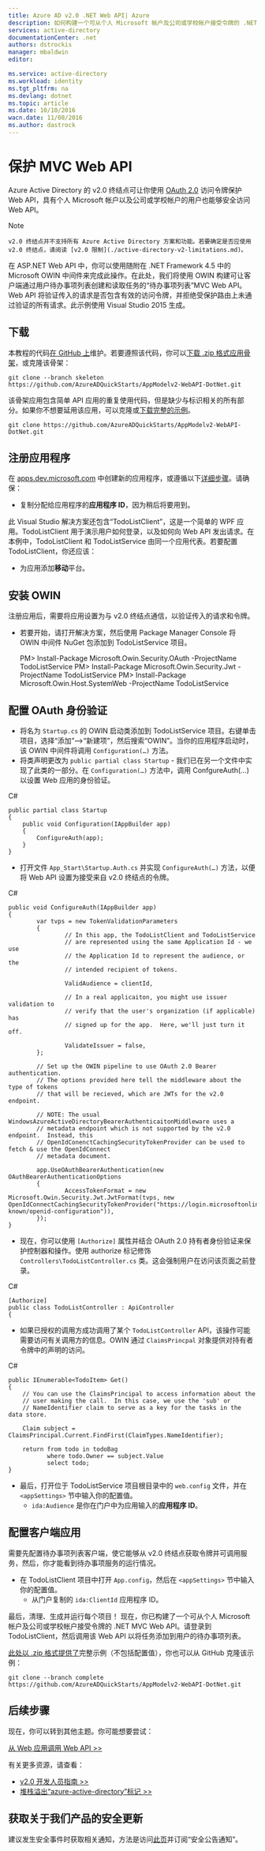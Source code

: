 ```yaml
---
title: Azure AD v2.0 .NET Web API| Azure
description: 如何构建一个可从个人 Microsoft 帐户及公司或学校帐户接受令牌的 .NET MVC Web API。
services: active-directory
documentationCenter: .net
authors: dstrockis
manager: mbaldwin
editor: 

ms.service: active-directory
ms.workload: identity
ms.tgt_pltfrm: na
ms.devlang: dotnet
ms.topic: article
ms.date: 10/10/2016
wacn.date: 11/08/2016
ms.author: dastrock
---
```


# 保护 MVC Web API

Azure Active Directory 的 v2.0 终结点可让你使用 [OAuth 2.0](./active-directory-v2-protocols.md#oauth2-authorization-code-flow/) 访问令牌保护 Web API，具有个人 Microsoft 帐户以及公司或学校帐户的用户也能够安全访问 Web API。

> [!NOTE]
    v2.0 终结点并不支持所有 Azure Active Directory 方案和功能。若要确定是否应使用 v2.0 终结点，请阅读 [v2.0 限制](./active-directory-v2-limitations.md)。

在 ASP.NET Web API 中，你可以使用随附在 .NET Framework 4.5 中的 Microsoft OWIN 中间件来完成此操作。在此处，我们将使用 OWIN 构建可让客户端通过用户待办事项列表创建和读取任务的“待办事项列表”MVC Web API。Web API 将验证传入的请求是否包含有效的访问令牌，并拒绝受保护路由上未通过验证的所有请求。此示例使用 Visual Studio 2015 生成。

## 下载
本教程的代码[在 GitHub 上](https://github.com/AzureADQuickStarts/AppModelv2-WebAPI-DotNet)维护。若要遵照该代码，你可以[下载 .zip 格式应用骨架](https://github.com/AzureADQuickStarts/AppModelv2-WebAPI-DotNet/archive/skeleton.zip)，或克隆该骨架：

    git clone --branch skeleton https://github.com/AzureADQuickStarts/AppModelv2-WebAPI-DotNet.git

该骨架应用包含简单 API 应用的重复使用代码，但是缺少与标识相关的所有部分。如果你不想要延用该应用，可以克隆或[下载完整的示例](https://github.com/AzureADQuickStarts/AppModelv2-WebAPI-DotNet/archive/skeleton.zip)。

    git clone https://github.com/AzureADQuickStarts/AppModelv2-WebAPI-DotNet.git

## 注册应用程序
在 [apps.dev.microsoft.com](https://apps.dev.microsoft.com/?referrer=/documentation/articles&deeplink=/appList) 中创建新的应用程序，或遵循以下[详细步骤](./active-directory-v2-app-registration.md)。请确保：

- 复制分配给应用程序的**应用程序 ID**，因为稍后将要用到。

此 Visual Studio 解决方案还包含“TodoListClient”，这是一个简单的 WPF 应用。TodoListClient 用于演示用户如何登录，以及如何向 Web API 发出请求。在本例中，TodoListClient 和 TodoListService 由同一个应用代表。若要配置 TodoListClient，你还应该：

- 为应用添加**移动**平台。

## 安装 OWIN

注册应用后，需要将应用设置为与 v2.0 终结点通信，以验证传入的请求和令牌。

- 若要开始，请打开解决方案，然后使用 Package Manager Console 将 OWIN 中间件 NuGet 包添加到 TodoListService 项目。

    PM> Install-Package Microsoft.Owin.Security.OAuth -ProjectName TodoListService
    PM> Install-Package Microsoft.Owin.Security.Jwt -ProjectName TodoListService
    PM> Install-Package Microsoft.Owin.Host.SystemWeb -ProjectName TodoListService

## 配置 OAuth 身份验证

- 将名为 `Startup.cs` 的 OWIN 启动类添加到 TodoListService 项目。右键单击项目，选择“添加”-->“新建项”，然后搜索“OWIN”。当你的应用程序启动时，该 OWIN 中间件将调用 `Configuration(…)` 方法。
- 将类声明更改为 `public partial class Startup` - 我们已在另一个文件中实现了此类的一部分。在 `Configuration(…)` 方法中，调用 ConfgureAuth(...) 以设置 Web 应用的身份验证。

C#

    public partial class Startup
    {
        public void Configuration(IAppBuilder app)
        {
            ConfigureAuth(app);
        }
    }

- 打开文件 `App_Start\Startup.Auth.cs` 并实现 `ConfigureAuth(…)` 方法，以便将 Web API 设置为接受来自 v2.0 终结点的令牌。

C#

    public void ConfigureAuth(IAppBuilder app)
    {
            var tvps = new TokenValidationParameters
            {
                    // In this app, the TodoListClient and TodoListService
                    // are represented using the same Application Id - we use
                    // the Application Id to represent the audience, or the
                    // intended recipient of tokens.

                    ValidAudience = clientId,

                    // In a real applicaiton, you might use issuer validation to
                    // verify that the user's organization (if applicable) has
                    // signed up for the app.  Here, we'll just turn it off.

                    ValidateIssuer = false,
            };

            // Set up the OWIN pipeline to use OAuth 2.0 Bearer authentication.
            // The options provided here tell the middleware about the type of tokens
            // that will be recieved, which are JWTs for the v2.0 endpoint.

            // NOTE: The usual WindowsAzureActiveDirectoryBearerAuthenticaitonMiddleware uses a
            // metadata endpoint which is not supported by the v2.0 endpoint.  Instead, this
            // OpenIdConenctCachingSecurityTokenProvider can be used to fetch & use the OpenIdConnect
            // metadata document.

            app.UseOAuthBearerAuthentication(new OAuthBearerAuthenticationOptions
            {
                    AccessTokenFormat = new Microsoft.Owin.Security.Jwt.JwtFormat(tvps, new OpenIdConnectCachingSecurityTokenProvider("https://login.microsoftonline.com/common/v2.0/.well-known/openid-configuration")),
            });
    }

- 现在，你可以使用 `[Authorize]` 属性并结合 OAuth 2.0 持有者身份验证来保护控制器和操作。使用 authorize 标记修饰 `Controllers\TodoListController.cs` 类。这会强制用户在访问该页面之前登录。

C#

    [Authorize]
    public class TodoListController : ApiController
    {

- 如果已授权的调用方成功调用了某个 `TodoListController` API，该操作可能需要访问有关调用方的信息。OWIN 通过 `ClaimsPrincpal` 对象提供对持有者令牌中的声明的访问。

C#

    public IEnumerable<TodoItem> Get()
    {
        // You can use the ClaimsPrincipal to access information about the
        // user making the call.  In this case, we use the 'sub' or
        // NameIdentifier claim to serve as a key for the tasks in the data store.

        Claim subject = ClaimsPrincipal.Current.FindFirst(ClaimTypes.NameIdentifier);

        return from todo in todoBag
               where todo.Owner == subject.Value
               select todo;
    }

- 最后，打开位于 TodoListService 项目根目录中的 `web.config` 文件，并在 `<appSettings>` 节中输入你的配置值。
  - `ida:Audience` 是你在门户中为应用输入的**应用程序 ID**。

## 配置客户端应用
需要先配置待办事项列表客户端，使它能够从 v2.0 终结点获取令牌并可调用服务，然后，你才能看到待办事项服务的运行情况。

- 在 TodoListClient 项目中打开 `App.config`，然后在 `<appSettings>` 节中输入你的配置值。
  - 从门户复制的 `ida:ClientId` 应用程序 ID。

最后，清理、生成并运行每个项目！ 现在，你已构建了一个可从个人 Microsoft 帐户及公司或学校帐户接受令牌的 .NET MVC Web API。请登录到 TodoListClient，然后调用该 Web API 以将任务添加到用户的待办事项列表。

[此处以 .zip 格式提供了](https://github.com/AzureADQuickStarts/AppModelv2-WebAPI-DotNet/archive/complete.zip)完整示例（不包括配置值），你也可以从 GitHub 克隆该示例：

    git clone --branch complete https://github.com/AzureADQuickStarts/AppModelv2-WebAPI-DotNet.git

## 后续步骤
现在，你可以转到其他主题。你可能想要尝试：

[从 Web 应用调用 Web API >>](./active-directory-v2-devquickstarts-webapp-webapi-dotnet.md)

有关更多资源，请查看：
- [v2.0 开发人员指南 >>](./active-directory-appmodel-v2-overview.md)
- [堆栈溢出“azure-active-directory”标记 >>](http://stackoverflow.com/questions/tagged/azure-active-directory)

## 获取关于我们产品的安全更新

建议发生安全事件时获取相关通知，方法是访问[此页](https://technet.microsoft.com/security/dd252948)并订阅“安全公告通知”。

<!---HONumber=Mooncake_1031_2016-->

